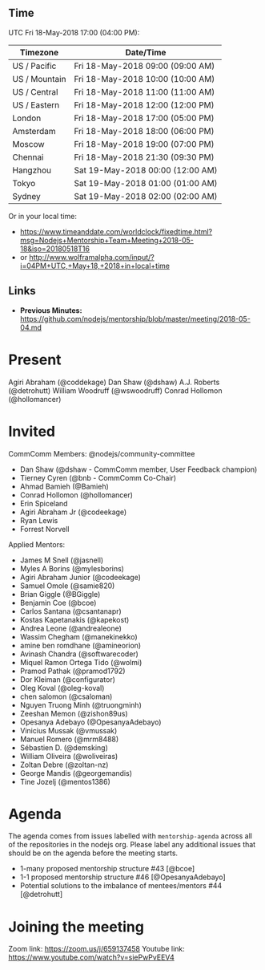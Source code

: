## Time
UTC Fri 18-May-2018 17:00 (04:00 PM):

Timezone | Date/Time
-- | --
US / Pacific | Fri 18-May-2018 09:00 (09:00 AM)
US / Mountain | Fri 18-May-2018 10:00 (10:00 AM)
US / Central | Fri 18-May-2018 11:00 (11:00 AM)
US / Eastern | Fri 18-May-2018 12:00 (12:00 PM)
London | Fri 18-May-2018 17:00 (05:00 PM)
Amsterdam | Fri 18-May-2018 18:00 (06:00 PM)
Moscow | Fri 18-May-2018 19:00 (07:00 PM)
Chennai | Fri 18-May-2018 21:30 (09:30 PM)
Hangzhou | Sat 19-May-2018 00:00 (12:00 AM)
Tokyo | Sat 19-May-2018 01:00 (01:00 AM)
Sydney | Sat 19-May-2018 02:00 (02:00 AM)


Or in your local time:

- https://www.timeanddate.com/worldclock/fixedtime.html?msg=Nodejs+Mentorship+Team+Meeting+2018-05-18&iso=20180518T16
- or http://www.wolframalpha.com/input/?i=04PM+UTC,+May+18,+2018+in+local+time

## Links

* **Previous Minutes:** https://github.com/nodejs/mentorship/blob/master/meeting/2018-05-04.md

# Present 
Agiri Abraham (@coddekage)
Dan Shaw (@dshaw)
A.J. Roberts (@detrohutt)
William Woodruff (@wswoodruff)
Conrad Hollomon (@hollomancer)


# Invited
CommComm Members: @nodejs/community-committee

- Dan Shaw (@dshaw - CommComm member, User Feedback champion)
- Tierney Cyren (@bnb - CommComm Co-Chair)
- Ahmad Bamieh (@Bamieh)
- Conrad Hollomon (@hollomancer)
- Erin Spiceland
- Agiri Abraham Jr (@codeekage)
- Ryan Lewis
- Forrest Norvell

Applied Mentors:

- James M Snell (@jasnell)
- Myles A Borins (@mylesborins)
- Agiri Abraham Junior (@codeekage)
- Samuel Omole (@samie820)
- Brian Giggle (@BGiggle)
- Benjamin Coe (@bcoe)
- Carlos Santana (@csantanapr)
- Kostas Kapetanakis (@kapekost)
- Andrea Leone (@andrealeone)
- Wassim Chegham (@manekinekko)
- amine ben romdhane (@amineorion)
- Avinash Chandra (@softwarecoder)
- Miquel Ramon Ortega Tido (@wolmi)
- Pramod Pathak (@pramod1792)
- Dor Kleiman (@configurator)
- Oleg Koval (@oleg-koval)
- chen salomon (@csaloman)
- Nguyen Truong Minh (@truongminh)
- Zeeshan Memon (@zishon89us)
- Opesanya Adebayo (@OpesanyaAdebayo)
- Vinicius Mussak (@vmussak)
- Manuel Romero (@mrm8488)
- Sébastien D. (@demsking)
- William Oliveira (@woliveiras)
- Zoltan Debre (@zoltan-nz)
- George Mandis (@georgemandis)
- Tine Jozelj (@mentos1386)

# Agenda

The agenda comes from issues labelled with `mentorship-agenda` across all of the repositories in the nodejs org. Please label any additional issues that should be on the agenda before the meeting starts.

* 1-many proposed mentorship structure #43 [@bcoe]
* 1-1 proposed mentorship structure #46 [@OpesanyaAdebayo]
* Potential solutions to the imbalance of mentees/mentors #44 [@detrohutt]

# Joining the meeting

Zoom link: https://zoom.us/j/659137458 
Youtube link: https://www.youtube.com/watch?v=siePwPvEEV4
